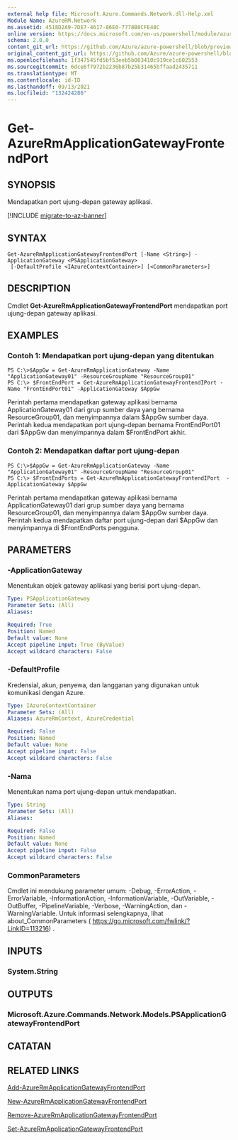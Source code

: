 ```yaml
---
external help file: Microsoft.Azure.Commands.Network.dll-Help.xml
Module Name: AzureRM.Network
ms.assetid: 4518D2A9-7DE7-4617-86E0-7778B8CFE48C
online version: https://docs.microsoft.com/en-us/powershell/module/azurerm.network/get-azurermapplicationgatewayfrontendport
schema: 2.0.0
content_git_url: https://github.com/Azure/azure-powershell/blob/preview/src/ResourceManager/Network/Commands.Network/help/Get-AzureRmApplicationGatewayFrontendPort.md
original_content_git_url: https://github.com/Azure/azure-powershell/blob/preview/src/ResourceManager/Network/Commands.Network/help/Get-AzureRmApplicationGatewayFrontendPort.md
ms.openlocfilehash: 1f347545fd5bf53eeb5b083410c919ce1c602553
ms.sourcegitcommit: 6dce6f7972b2236b87b25b31465bffaad2435711
ms.translationtype: MT
ms.contentlocale: id-ID
ms.lasthandoff: 09/13/2021
ms.locfileid: "132424286"
---
```

# Get-AzureRmApplicationGatewayFrontendPort

## SYNOPSIS
Mendapatkan port ujung-depan gateway aplikasi.

[!INCLUDE [migrate-to-az-banner](../../includes/migrate-to-az-banner.md)]

## SYNTAX

```
Get-AzureRmApplicationGatewayFrontendPort [-Name <String>] -ApplicationGateway <PSApplicationGateway>
 [-DefaultProfile <IAzureContextContainer>] [<CommonParameters>]
```

## DESCRIPTION
Cmdlet **Get-AzureRmApplicationGatewayFrontendPort** mendapatkan port ujung-depan gateway aplikasi.

## EXAMPLES

### Contoh 1: Mendapatkan port ujung-depan yang ditentukan
```
PS C:\>$AppGw = Get-AzureRmApplicationGateway -Name "ApplicationGateway01" -ResourceGroupName "ResourceGroup01"
PS C:\> $FrontEndPort = Get-AzureRmApplicationGatewayFrontendIPort -Name "FrontEndPort01" -ApplicationGateway $AppGw
```

Perintah pertama mendapatkan gateway aplikasi bernama ApplicationGateway01 dari grup sumber daya yang bernama ResourceGroup01, dan menyimpannya dalam $AppGw sumber daya.
Perintah kedua mendapatkan port ujung-depan bernama FrontEndPort01 dari $AppGw dan menyimpannya dalam $FrontEndPort akhir.

### Contoh 2: Mendapatkan daftar port ujung-depan
```
PS C:\>$AppGw = Get-AzureRmApplicationGateway -Name "ApplicationGateway01" -ResourceGroupName "ResourceGroup01"
PS C:\> $FrontEndPorts = Get-AzureRmApplicationGatewayFrontendIPort  -ApplicationGateway $AppGw
```

Perintah pertama mendapatkan gateway aplikasi bernama ApplicationGateway01 dari grup sumber daya yang bernama ResourceGroup01, dan menyimpannya dalam $AppGw sumber daya.
Perintah kedua mendapatkan daftar port ujung-depan dari $AppGw dan menyimpannya di $FrontEndPorts pengguna.

## PARAMETERS

### -ApplicationGateway
Menentukan objek gateway aplikasi yang berisi port ujung-depan.

```yaml
Type: PSApplicationGateway
Parameter Sets: (All)
Aliases: 

Required: True
Position: Named
Default value: None
Accept pipeline input: True (ByValue)
Accept wildcard characters: False
```

### -DefaultProfile
Kredensial, akun, penyewa, dan langganan yang digunakan untuk komunikasi dengan Azure.

```yaml
Type: IAzureContextContainer
Parameter Sets: (All)
Aliases: AzureRmContext, AzureCredential

Required: False
Position: Named
Default value: None
Accept pipeline input: False
Accept wildcard characters: False
```

### -Nama
Menentukan nama port ujung-depan untuk mendapatkan.

```yaml
Type: String
Parameter Sets: (All)
Aliases: 

Required: False
Position: Named
Default value: None
Accept pipeline input: False
Accept wildcard characters: False
```

### CommonParameters
Cmdlet ini mendukung parameter umum: -Debug, -ErrorAction, -ErrorVariable, -InformationAction, -InformationVariable, -OutVariable, -OutBuffer, -PipelineVariable, -Verbose, -WarningAction, dan -WarningVariable. Untuk informasi selengkapnya, lihat about_CommonParameters ( https://go.microsoft.com/fwlink/?LinkID=113216) .

## INPUTS

### System.String

## OUTPUTS

### Microsoft.Azure.Commands.Network.Models.PSApplicationGatewayFrontendPort

## CATATAN

## RELATED LINKS

[Add-AzureRmApplicationGatewayFrontendPort](./Add-AzureRmApplicationGatewayFrontendPort.md)

[New-AzureRmApplicationGatewayFrontendPort](./New-AzureRmApplicationGatewayFrontendPort.md)

[Remove-AzureRmApplicationGatewayFrontendPort](./Remove-AzureRmApplicationGatewayFrontendPort.md)

[Set-AzureRmApplicationGatewayFrontendPort](./Set-AzureRmApplicationGatewayFrontendPort.md)


